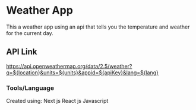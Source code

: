 # Weather App
This a weather app using an api that tells you the temperature and weather for the current day.

## API Link
https://api.openweathermap.org/data/2.5/weather?q=${location}&units=${units}&appid=${apiKey}&lang=${lang}

### Tools/Language
Created using:
Next js
React js
Javascript
